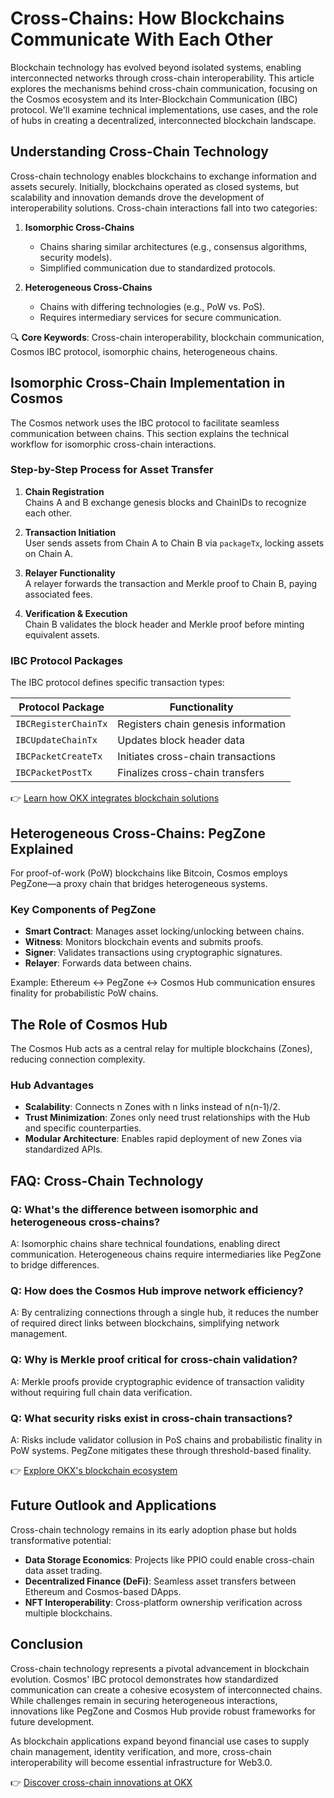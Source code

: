 # Cross-Chains: How Blockchains Communicate With Each Other  

Blockchain technology has evolved beyond isolated systems, enabling interconnected networks through cross-chain interoperability. This article explores the mechanisms behind cross-chain communication, focusing on the Cosmos ecosystem and its Inter-Blockchain Communication (IBC) protocol. We'll examine technical implementations, use cases, and the role of hubs in creating a decentralized, interconnected blockchain landscape.  

## Understanding Cross-Chain Technology  

Cross-chain technology enables blockchains to exchange information and assets securely. Initially, blockchains operated as closed systems, but scalability and innovation demands drove the development of interoperability solutions. Cross-chain interactions fall into two categories:  

1. **Isomorphic Cross-Chains**  
   - Chains sharing similar architectures (e.g., consensus algorithms, security models).  
   - Simplified communication due to standardized protocols.  

2. **Heterogeneous Cross-Chains**  
   - Chains with differing technologies (e.g., PoW vs. PoS).  
   - Requires intermediary services for secure communication.  

🔍 **Core Keywords**: Cross-chain interoperability, blockchain communication, Cosmos IBC protocol, isomorphic chains, heterogeneous chains.  

## Isomorphic Cross-Chain Implementation in Cosmos  

The Cosmos network uses the IBC protocol to facilitate seamless communication between chains. This section explains the technical workflow for isomorphic cross-chain interactions.  

### Step-by-Step Process for Asset Transfer  

1. **Chain Registration**  
   Chains A and B exchange genesis blocks and ChainIDs to recognize each other.  

2. **Transaction Initiation**  
   User sends assets from Chain A to Chain B via `packageTx`, locking assets on Chain A.  

3. **Relayer Functionality**  
   A relayer forwards the transaction and Merkle proof to Chain B, paying associated fees.  

4. **Verification & Execution**  
   Chain B validates the block header and Merkle proof before minting equivalent assets.  

### IBC Protocol Packages  

The IBC protocol defines specific transaction types:  

| Protocol Package        | Functionality                          |  
|-------------------------|----------------------------------------|  
| `IBCRegisterChainTx`    | Registers chain genesis information    |  
| `IBCUpdateChainTx`      | Updates block header data              |  
| `IBCPacketCreateTx`     | Initiates cross-chain transactions     |  
| `IBCPacketPostTx`       | Finalizes cross-chain transfers        |  

👉 [Learn how OKX integrates blockchain solutions](https://bit.ly/okx-bonus)  

## Heterogeneous Cross-Chains: PegZone Explained  

For proof-of-work (PoW) blockchains like Bitcoin, Cosmos employs PegZone—a proxy chain that bridges heterogeneous systems.  

### Key Components of PegZone  

- **Smart Contract**: Manages asset locking/unlocking between chains.  
- **Witness**: Monitors blockchain events and submits proofs.  
- **Signer**: Validates transactions using cryptographic signatures.  
- **Relayer**: Forwards data between chains.  

Example: Ethereum ↔ PegZone ↔ Cosmos Hub communication ensures finality for probabilistic PoW chains.  

## The Role of Cosmos Hub  

The Cosmos Hub acts as a central relay for multiple blockchains (Zones), reducing connection complexity.  

### Hub Advantages  

- **Scalability**: Connects n Zones with n links instead of n(n-1)/2.  
- **Trust Minimization**: Zones only need trust relationships with the Hub and specific counterparties.  
- **Modular Architecture**: Enables rapid deployment of new Zones via standardized APIs.  

## FAQ: Cross-Chain Technology  

### Q: What's the difference between isomorphic and heterogeneous cross-chains?  
A: Isomorphic chains share technical foundations, enabling direct communication. Heterogeneous chains require intermediaries like PegZone to bridge differences.  

### Q: How does the Cosmos Hub improve network efficiency?  
A: By centralizing connections through a single hub, it reduces the number of required direct links between blockchains, simplifying network management.  

### Q: Why is Merkle proof critical for cross-chain validation?  
A: Merkle proofs provide cryptographic evidence of transaction validity without requiring full chain data verification.  

### Q: What security risks exist in cross-chain transactions?  
A: Risks include validator collusion in PoS chains and probabilistic finality in PoW systems. PegZone mitigates these through threshold-based finality.  

👉 [Explore OKX's blockchain ecosystem](https://bit.ly/okx-bonus)  

## Future Outlook and Applications  

Cross-chain technology remains in its early adoption phase but holds transformative potential:  

- **Data Storage Economics**: Projects like PPIO could enable cross-chain data asset trading.  
- **Decentralized Finance (DeFi)**: Seamless asset transfers between Ethereum and Cosmos-based DApps.  
- **NFT Interoperability**: Cross-platform ownership verification across multiple blockchains.  

## Conclusion  

Cross-chain technology represents a pivotal advancement in blockchain evolution. Cosmos' IBC protocol demonstrates how standardized communication can create a cohesive ecosystem of interconnected chains. While challenges remain in securing heterogeneous interactions, innovations like PegZone and Cosmos Hub provide robust frameworks for future development.  

As blockchain applications expand beyond financial use cases to supply chain management, identity verification, and more, cross-chain interoperability will become essential infrastructure for Web3.0.  

👉 [Discover cross-chain innovations at OKX](https://bit.ly/okx-bonus)